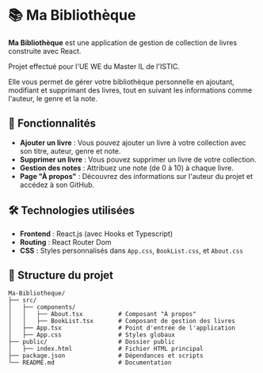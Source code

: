 # 📚 Ma Bibliothèque

**Ma Bibliothèque** est une application de gestion de collection de livres construite avec React. 

Projet effectué pour l'UE WE du Master IL de l'ISTIC.

Elle vous permet de gérer votre bibliothèque personnelle en ajoutant, modifiant et supprimant des livres, tout en suivant les informations comme l'auteur, le genre et la note.

## 🚀 Fonctionnalités

- **Ajouter un livre** : Vous pouvez ajouter un livre à votre collection avec son titre, auteur, genre et note.
- **Supprimer un livre** : Vous pouvez supprimer un livre de votre collection.
- **Gestion des notes** : Attribuez une note (de 0 à 10) à chaque livre.
- **Page "À propos"** : Découvrez des informations sur l'auteur du projet et accédez à son GitHub.

## 🛠️ Technologies utilisées

- **Frontend** : React.js (avec Hooks et Typescript)
- **Routing** : React Router Dom
- **CSS** : Styles personnalisés dans `App.css`, `BookList.css`, et `About.css`

## 📂 Structure du projet

```plaintext
Ma-Bibliotheque/
├── src/
│   ├── components/
│   │   ├── About.tsx          # Composant "À propos"
│   │   ├── BookList.tsx       # Composant de gestion des livres
│   ├── App.tsx                # Point d'entrée de l'application
│   ├── App.css                # Styles globaux
├── public/                    # Dossier public
│   ├── index.html             # Fichier HTML principal
├── package.json               # Dépendances et scripts
└── README.md                  # Documentation
